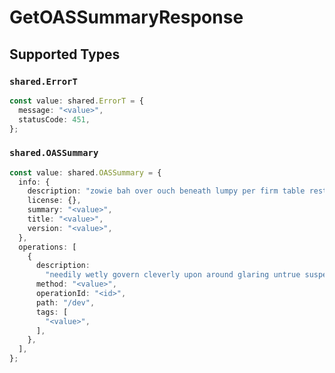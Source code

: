 # GetOASSummaryResponse


## Supported Types

### `shared.ErrorT`

```typescript
const value: shared.ErrorT = {
  message: "<value>",
  statusCode: 451,
};
```

### `shared.OASSummary`

```typescript
const value: shared.OASSummary = {
  info: {
    description: "zowie bah over ouch beneath lumpy per firm table restfully",
    license: {},
    summary: "<value>",
    title: "<value>",
    version: "<value>",
  },
  operations: [
    {
      description:
        "needily wetly govern cleverly upon around glaring untrue suspension",
      method: "<value>",
      operationId: "<id>",
      path: "/dev",
      tags: [
        "<value>",
      ],
    },
  ],
};
```


